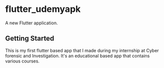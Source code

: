 # flutter_udemyapk

A new Flutter application.

## Getting Started

This is my first flutter based app that I made during my internship at Cyber forensic and Investigation.
It's an educational based app that contains various courses.
